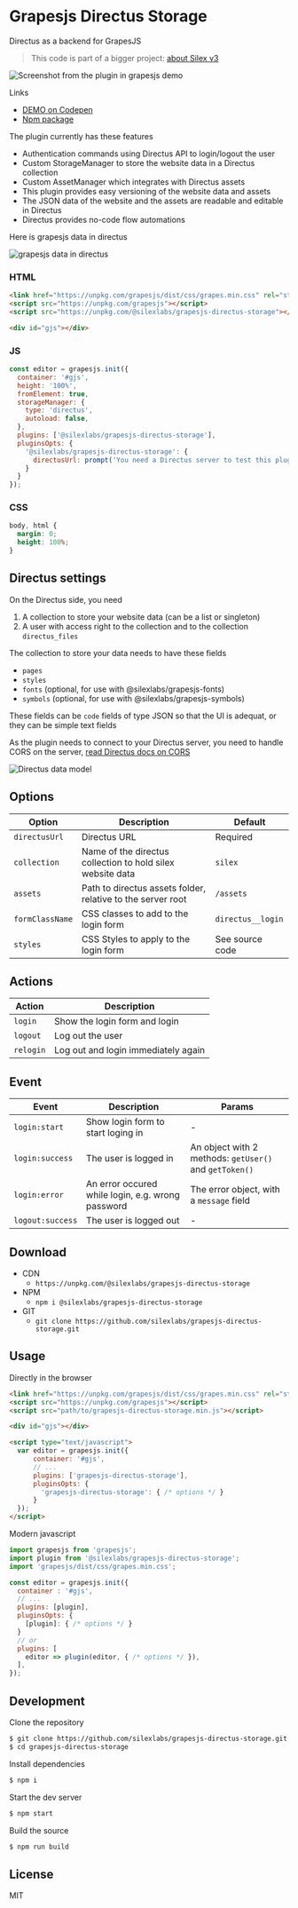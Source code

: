 # Grapesjs Directus Storage

Directus as a backend for GrapesJS

> This code is part of a bigger project: [about Silex v3](https://www.silexlabs.org/silex-v3-kickoff/)

![Screenshot from the plugin in grapesjs demo](https://user-images.githubusercontent.com/715377/228202094-cf8a9359-7459-46dd-87a7-2b1db5f37dff.png)


Links

* [DEMO on Codepen](https://codepen.io/lexoyo/full/RwYdGGO)
* [Npm package](https://www.npmjs.com/package/@silexlabs/grapesjs-directus-storage)

The plugin currently has these features

* Authentication commands using Directus API to login/logout the user
* Custom StorageManager to store the website data in a Directus collection
* Custom AssetManager which integrates with Directus assets
* This plugin provides easy versioning of the website data and assets
* The JSON data of the website and the assets are readable and editable in Directus
* Directus provides no-code flow automations

Here is grapesjs  data in directus

![grapesjs  data in directus](https://user-images.githubusercontent.com/715377/229767412-8ff51e9d-29da-4d35-9b57-cd64790465ac.png)

### HTML

```html
<link href="https://unpkg.com/grapesjs/dist/css/grapes.min.css" rel="stylesheet">
<script src="https://unpkg.com/grapesjs"></script>
<script src="https://unpkg.com/@silexlabs/grapesjs-directus-storage"></script>

<div id="gjs"></div>
```

### JS
```js
const editor = grapesjs.init({
  container: '#gjs',
  height: '100%',
  fromElement: true,
  storageManager: {
    type: 'directus',
    autoload: false,
  },
  plugins: ['@silexlabs/grapesjs-directus-storage'],
  pluginsOpts: {
    '@silexlabs/grapesjs-directus-storage': {
      directusUrl: prompt('You need a Directus server to test this plugin. Directus server URL', 'http://localhost:8055')
    }
  }
});
```

### CSS
```css
body, html {
  margin: 0;
  height: 100%;
}
```

## Directus settings

On the Directus side, you need

1. A collection to store your website data (can be a list or singleton)
1. A user with access right to the collection and to the collection `directus_files`

The collection to store your data needs to have these fields

* `pages`
* `styles`
* `fonts` (optional, for use with @silexlabs/grapesjs-fonts)
* `symbols` (optional, for use with @silexlabs/grapesjs-symbols)

These fields can be `code` fields of type JSON so that the UI is adequat, or they can be simple text fields

As the plugin needs to connect to your Directus server, you need to handle CORS on the server, [read Directus docs on CORS](https://docs.directus.io/self-hosted/config-options.html#cors)

![Directus data model](https://user-images.githubusercontent.com/715377/229766525-18b8370e-2c39-4344-ae53-cf49d916aedf.png)

## Options

| Option | Description | Default |
|-|-|-|
| `directusUrl` | Directus URL | Required |
| `collection` | Name of the directus collection to hold silex website data | `silex` |
| `assets` | Path to directus assets folder, relative to the server root | `/assets` |
| `formClassName` | CSS classes to add to the login form | `directus__login` |
| `styles` | CSS Styles to apply to the login form | See source code |

## Actions

| Action | Description |
|-|-|
| `login` | Show the login form and login |
| `logout` | Log out the user |
| `relogin` | Log out and login immediately again |

## Event

| Event | Description | Params |
|-|-|-|
| `login:start` | Show login form to start loging in | - |
| `login:success` | The user is logged in | An object with 2 methods: `getUser()` and `getToken()` |
| `login:error` | An error occured while login, e.g. wrong password | The error object, with a `message` field |
| `logout:success` | The user is logged out | - |

## Download

* CDN
  * `https://unpkg.com/@silexlabs/grapesjs-directus-storage`
* NPM
  * `npm i @silexlabs/grapesjs-directus-storage`
* GIT
  * `git clone https://github.com/silexlabs/grapesjs-directus-storage.git`

## Usage

Directly in the browser
```html
<link href="https://unpkg.com/grapesjs/dist/css/grapes.min.css" rel="stylesheet"/>
<script src="https://unpkg.com/grapesjs"></script>
<script src="path/to/grapesjs-directus-storage.min.js"></script>

<div id="gjs"></div>

<script type="text/javascript">
  var editor = grapesjs.init({
      container: '#gjs',
      // ...
      plugins: ['grapesjs-directus-storage'],
      pluginsOpts: {
        'grapesjs-directus-storage': { /* options */ }
      }
  });
</script>
```

Modern javascript
```js
import grapesjs from 'grapesjs';
import plugin from '@silexlabs/grapesjs-directus-storage';
import 'grapesjs/dist/css/grapes.min.css';

const editor = grapesjs.init({
  container : '#gjs',
  // ...
  plugins: [plugin],
  pluginsOpts: {
    [plugin]: { /* options */ }
  }
  // or
  plugins: [
    editor => plugin(editor, { /* options */ }),
  ],
});
```



## Development

Clone the repository

```sh
$ git clone https://github.com/silexlabs/grapesjs-directus-storage.git
$ cd grapesjs-directus-storage
```

Install dependencies

```sh
$ npm i
```

Start the dev server

```sh
$ npm start
```

Build the source

```sh
$ npm run build
```

## License

MIT
